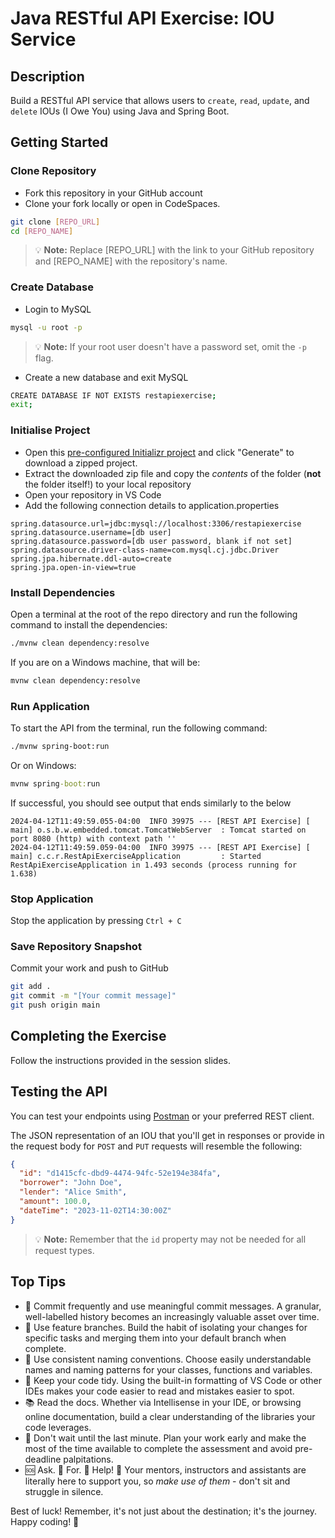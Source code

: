 # Java RESTful API Exercise: IOU Service

## Description

Build a RESTful API service that allows users to `create`, `read`, `update`, and `delete` IOUs (I Owe You) using Java and Spring Boot.

## Getting Started

### Clone Repository
- Fork this repository in your GitHub account
- Clone your fork locally or open in CodeSpaces.

```sh
git clone [REPO_URL]
cd [REPO_NAME]
```

> :bulb: **Note:** Replace [REPO_URL] with the link to your GitHub repository and [REPO_NAME] with the repository's name.

### Create Database
- Login to MySQL

```sh
mysql -u root -p
```
> :bulb: **Note:** If your root user doesn't have a password set, omit the `-p` flag.

- Create a new database and exit MySQL

```sh
CREATE DATABASE IF NOT EXISTS restapiexercise;
exit;
```

### Initialise Project
- Open this [pre-configured Initializr project](https://start.spring.io/#!type=maven-project&language=java&platformVersion=3.2.4&packaging=jar&jvmVersion=17&groupId=com.cbfacademy&artifactId=restapiexercise&name=REST%20API%20Exercise&description=RESTful%20API%20exercise%20using%20Spring%20Boot&packageName=com.cbfacademy.restapiexercise&dependencies=web,data-jpa,mysql,devtools) and click "Generate" to download a zipped project.
- Extract the downloaded zip file and copy the *contents* of the folder (**not** the folder itself!) to your local repository
- Open your repository in VS Code
- Add the following connection details to application.properties

```properties
spring.datasource.url=jdbc:mysql://localhost:3306/restapiexercise
spring.datasource.username=[db user]
spring.datasource.password=[db user password, blank if not set]
spring.datasource.driver-class-name=com.mysql.cj.jdbc.Driver
spring.jpa.hibernate.ddl-auto=create
spring.jpa.open-in-view=true
```

### Install Dependencies

Open a terminal at the root of the repo directory and run the following command to install the dependencies:

```sh
./mvnw clean dependency:resolve
```

If you are on a Windows machine, that will be:
```cmd
mvnw clean dependency:resolve
```

### Run Application

To start the API from the terminal, run the following command:

```sh
./mvnw spring-boot:run
```

Or on Windows:

```cmd
mvnw spring-boot:run
```

If successful, you should see output that ends similarly to the below

```
2024-04-12T11:49:59.055-04:00  INFO 39975 --- [REST API Exercise] [           main] o.s.b.w.embedded.tomcat.TomcatWebServer  : Tomcat started on port 8080 (http) with context path ''
2024-04-12T11:49:59.059-04:00  INFO 39975 --- [REST API Exercise] [           main] c.c.r.RestApiExerciseApplication         : Started RestApiExerciseApplication in 1.493 seconds (process running for 1.638)
```

### Stop Application
Stop the application by pressing `Ctrl + C`

### Save Repository Snapshot
Commit your work and push to GitHub

```sh
git add .
git commit -m "[Your commit message]"
git push origin main
```

## Completing the Exercise

Follow the instructions provided in the session slides.

## Testing the API

You can test your endpoints using [Postman](https://www.postman.com) or your preferred REST client.

The JSON representation of an IOU that you'll get in responses or provide in the request body for `POST` and `PUT` requests will resemble the following:

```json
{
  "id": "d1415cfc-dbd9-4474-94fc-52e194e384fa",
  "borrower": "John Doe",
  "lender": "Alice Smith",
  "amount": 100.0,
  "dateTime": "2023-11-02T14:30:00Z"
}
```

> :bulb: **Note:** Remember that the `id` property may not be needed for all request types.

## Top Tips

- :camera_flash: Commit frequently and use meaningful commit messages. A granular, well-labelled history becomes an increasingly valuable asset over time.
- :cactus: Use feature branches. Build the habit of isolating your changes for specific tasks and merging them into your default branch when complete.
- :vertical_traffic_light: Use consistent naming conventions. Choose easily understandable names and naming patterns for your classes, functions and variables.
- :triangular_ruler: Keep your code tidy. Using the built-in formatting of VS Code or other IDEs makes your code easier to read and mistakes easier to spot.
- :books: Read the docs. Whether via Intellisense in your IDE, or browsing online documentation, build a clear understanding of the libraries your code leverages.
- :calendar: Don't wait until the last minute. Plan your work early and make the most of the time available to complete the assessment and avoid pre-deadline palpitations.
- :sos: Ask. :clap: For. :clap: Help! :clap: Your mentors, instructors and assistants are literally here to support you, so *make use of them* - don't sit and struggle in silence.

Best of luck! Remember, it's not just about the destination; it's the journey. Happy coding! 🚀
